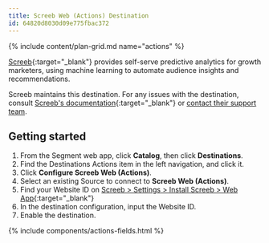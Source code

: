 ```yaml
---
title: Screeb Web (Actions) Destination
id: 64820d8030d09e775fbac372
---
```


{% include content/plan-grid.md name="actions" %}

[Screeb](https://screeb.app/?utm_source=segmentio&utm_medium=docs&utm_campaign=partners){:target="_blank"}
 provides self-serve predictive analytics for growth marketers, using machine learning to automate audience insights and recommendations.

Screeb maintains this destination. For any issues with the destination, consult [Screeb's documentation](https://github.com/ScreebApp/developers/wiki){:target="_blank"} or [contact their support team](mailto:support@screeb.app).

## Getting started

1. From the Segment web app, click **Catalog**, then click **Destinations**.
2. Find the Destinations Actions item in the left navigation, and click it.
3. Click **Configure Screeb Web (Actions)**.
4. Select an existing Source to connect to **Screeb Web (Actions)**.
5. Find your Website ID on [Screeb > Settings > Install Screeb > Web App](https://admin.screeb.app/org/last/settings/install?from=segment){:target="_blank"}
6. In the destination configuration, input the Website ID.
7. Enable the destination.

{% include components/actions-fields.html %}
